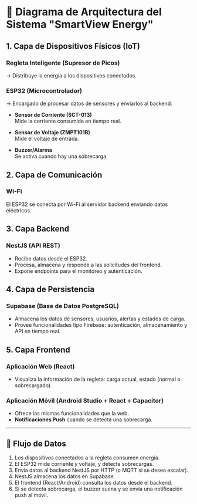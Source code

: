 
# 🧠 Diagrama de Arquitectura del Sistema "SmartView Energy"

## 1. Capa de Dispositivos Físicos (IoT)
### Regleta Inteligente (Supresor de Picos)
→ Distribuye la energía a los dispositivos conectados.

### ESP32 (Microcontrolador)
→ Encargado de procesar datos de sensores y enviarlos al backend.

- **Sensor de Corriente (SCT-013)**  
  Mide la corriente consumida en tiempo real.

- **Sensor de Voltaje (ZMPT101B)**  
  Mide el voltaje de entrada.

- **Buzzer/Alarma**  
  Se activa cuando hay una sobrecarga.

## 2. Capa de Comunicación
### Wi-Fi
El ESP32 se conecta por Wi-Fi al servidor backend enviando datos eléctricos.

## 3. Capa Backend
### NestJS (API REST)
- Recibe datos desde el ESP32.
- Procesa, almacena y responde a las solicitudes del frontend.
- Expone endpoints para el monitoreo y autenticación.

## 4. Capa de Persistencia
### Supabase (Base de Datos PostgreSQL)
- Almacena los datos de sensores, usuarios, alertas y estados de carga.
- Provee funcionalidades tipo Firebase: autenticación, almacenamiento y API en tiempo real.

## 5. Capa Frontend
### Aplicación Web (React)
- Visualiza la información de la regleta: carga actual, estado (normal o sobrecargado).

### Aplicación Móvil (Android Studio + React + Capacitor)
- Ofrece las mismas funcionalidades que la web.
- **Notificaciones Push** cuando se detecta una sobrecarga.

---

## 🔄 Flujo de Datos
1. Los dispositivos conectados a la regleta consumen energía.  
2. El ESP32 mide corriente y voltaje, y detecta sobrecargas.  
3. Envía datos al backend NestJS por HTTP (o MQTT si se desea escalar).  
4. NestJS almacena los datos en Supabase.  
5. El frontend (React/Android) consulta los datos desde el backend.  
6. Si se detecta sobrecarga, el buzzer suena y se envía una notificación push al móvil.
